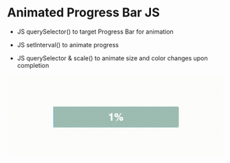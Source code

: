 # Animated Progress Bar JS


- JS querySelector() to target Progress Bar for animation

- JS setInterval() to animate progress

- JS querySelector & scale() to animate size and color changes upon completion

![animatedprogressbarjs](assets/bargif.gif)